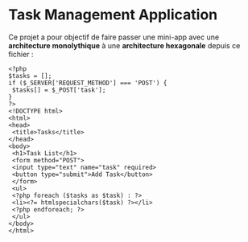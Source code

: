 # Task Management Application

Ce projet a pour objectif de faire passer une mini-app avec une **architecture monolythique** à une **architecture hexagonale** depuis ce fichier :

```
<?php
$tasks = [];
if ($_SERVER['REQUEST_METHOD'] === 'POST') {
 $tasks[] = $_POST['task'];
}
?>
<!DOCTYPE html>
<html>
<head>
 <title>Tasks</title>
</head>
<body>
 <h1>Task List</h1>
 <form method="POST">
 <input type="text" name="task" required>
 <button type="submit">Add Task</button>
 </form>
 <ul>
 <?php foreach ($tasks as $task) : ?>
 <li><?= htmlspecialchars($task) ?></li>
 <?php endforeach; ?>
 </ul>
</body>
</html>
```

